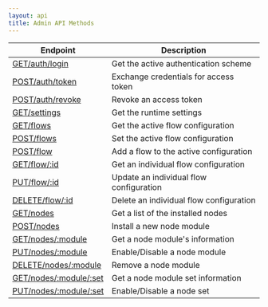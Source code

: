 ```yaml
---
layout: api
title: Admin API Methods
---
```


 Endpoint                                                   | Description
------------------------------------------------------------|-------------------------
[<span>GET</span>/auth/login](get/auth/login)               | Get the active authentication scheme
[<span>POST</span>/auth/token](post/auth/token)             | Exchange credentials for access token
[<span>POST</span>/auth/revoke](post/auth/revoke)           | Revoke an access token
[<span>GET</span>/settings](get/settings)                   | Get the runtime settings
[<span>GET</span>/flows](get/flows)                         | Get the active flow configuration
[<span>POST</span>/flows](post/flows)                       | Set the active flow configuration
[<span>POST</span>/flow](post/flow)                         | Add a flow to the active configuration
[<span>GET</span>/flow/:id](get/flow)                       | Get an individual flow configuration
[<span>PUT</span>/flow/:id](put/flow)                       | Update an individual flow configuration
[<span>DELETE</span>/flow/:id](delete/flow)                 | Delete an individual flow configuration
[<span>GET</span>/nodes](get/nodes)                         | Get a list of the installed nodes
[<span>POST</span>/nodes](post/nodes)                       | Install a new node module
[<span>GET</span>/nodes/:module](get/nodes/module)          | Get a node module's information
[<span>PUT</span>/nodes/:module](put/nodes/module)          | Enable/Disable a node module
[<span>DELETE</span>/nodes/:module](delete/nodes/module)    | Remove a node module
[<span>GET</span>/nodes/:module/:set](get/nodes/module/set) | Get a node module set information
[<span>PUT</span>/nodes/:module/:set](put/nodes/module/set) | Enable/Disable a node set
